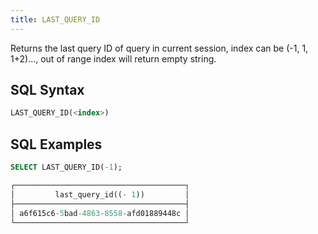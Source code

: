 ```yaml
---
title: LAST_QUERY_ID
---
```


Returns the last query ID of query in current session, index can be (-1, 1, 1+2)..., out of range index will return empty string.

## SQL Syntax

```sql
LAST_QUERY_ID(<index>)
```

## SQL Examples

```sql
SELECT LAST_QUERY_ID(-1);

┌──────────────────────────────────────┐
│         last_query_id((- 1))         │
├──────────────────────────────────────┤
│ a6f615c6-5bad-4863-8558-afd01889448c │
└──────────────────────────────────────┘
```